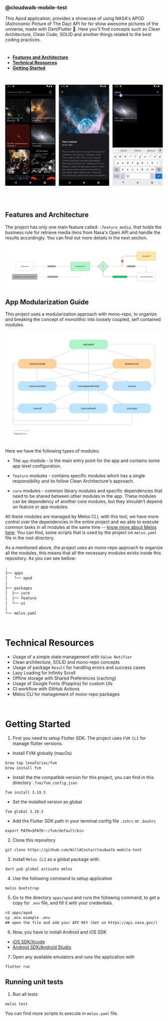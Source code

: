 ### @cloudwalk-mobile-test

This Apod application, provides a showcase of using NASA's APOD (Astronomic Picture of The Day) API for for show awesome pictures of the universe, made with Dart/Flutter 💙. Here you'll
find concepts such as Clean Architecture, Clean Code, SOLID and another things related to the best coding practices.

#

- **[Features and Architecture](#features-and-architecture)**
- **[Technical Resources](#technical-resources)**
- **[Getting Started](#getting-started)**

<br>

![Screenshot showing app pages](docs/images/screenshots.png "Screenshot showing app pages")

<br>
<br>

## Features and Architecture

The project has only one main feature called: `:feature_media`, that holds the business rule for retrieve media itens from Nasa's Open API and handle the results accordingly. You can find out more details in the next section.

![An image of app feature flow](docs/images/apod_flow.png "An image of app feature flow")

## App Modularization Guide

This project uses a modularization approach with mono-repo, to organize
and breaking the concept of monolithic into loosely coupled, self contained
modules.

![A module graph of project](docs/images/apod_modules.png "A module graph of project")

Here we have the following types of modules:

- The `app` module - is the main entry point for the app and contains some app level
  configuration.

- `feature` modules - contains specific modules which has a single responsibility
  and its follow Clean Architecture's approach.

- `core` modules - common library modules and specific dependencies that need to be
  shared between other modules in the app. These modules can be dependency of another core modules, but they shouldn’t depend on feature or app modules.

All these modules are managed by Melos CLI, with this tool, we have more control
over the dependencies in the entire project and we able to execute common tasks in all modules
at the same time -- [know more about Melos here](https://melos.invertase.dev/).
You can find, some scripts that is used by the project on `melos.yaml` file in the
root directory.

As a mentioned above, the project uses an mono-repo approach to organize all
the modules, this means that all the necessary modules exists inside this repository.
As you can see bellow:

```
.
├── apps
│   └── apod
│
├── packages
│  ├── core
│  ├── feature
│  └── ui
│
└── melos.yaml
```

<br>

# Technical Resources

- Usage of a simple state management with `Value Notifier`
- Clean architecture, SOLID and mono-repo concepts
- Usage of package `Result` for handling errors and success cases
- Lazy Loading for Infinity Scroll
- Offline storage with Shared Preferences (caching)
- Usage of Google Fonts (Poppins) for custom UIs
- CI workflow with GitHub Actions
- Melos CLI for management of mono-repo packages

<br>

# Getting Started

1. First you need to setup Flutter SDK. The project uses `FVM CLI` for manage flutter versions.

- Install FVM globally (macOs)

```shell
brew tap leoafarias/fvm
brew install fvm
```

- Install the the compatible version for this project, you can find in this directory `.fvm/fvm_config.json`

```shell
fvm install 3.19.3
```

- Set the installed version as global

```shell
fvm global 3.19.3
```

- Add the Flutter SDK path in your terminal config file `.zshrc` or `.bashrc`

```shell
export PATH=$PATH:~/fvm/default/bin
```

2. Clone this repository

```shell
git clone https://github.com/WillACosta/cloudwalk-mobile-test
```

3. Install `Melos CLI` as a global package with:

```shell
dart pub global activate melos
```

4. Use the following command to setup application

```shell
melos bootstrap
```

5. Go to the directory `apps/apod` and runs the following command, to get a copy for `.env` file, and fill it with your credentials.

```shell
cd apps/apod
cp .env.example .env
## open the file and add your API KEY (Get on https://api.nasa.gov/)
```

6. Now, you have to install Android and iOS SDK

- [iOS SDK/Xcode](https://developer.apple.com/xcode/)
- [Android SDK/Android Studio](https://developer.android.com/studio/install)

7. Open any available emulators and runs the application with

```shell
flutter run
```

## Running unit tests

1. Run all tests

```shell
melos test
```

You can find more scripts to execute in `melos.yaml` file.
